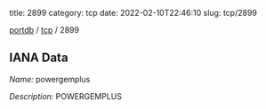 title: 2899
category: tcp
date: 2022-02-10T22:46:10
slug: tcp/2899

[portdb](/) / [tcp](/category/tcp.html) / 2899


## IANA Data

_Name:_ powergemplus

_Description:_ POWERGEMPLUS

